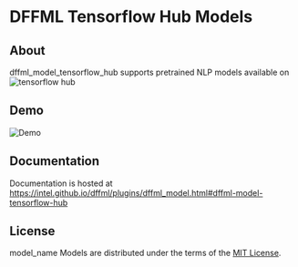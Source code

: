 # DFFML Tensorflow Hub Models

## About

dffml_model_tensorflow_hub supports pretrained NLP models available on ![tensorflow hub](https://tfhub.dev/s)

## Demo

![Demo](https://github.com/intel/dffml/raw/master/docs/images/model_demo.gif)

## Documentation

Documentation is hosted at https://intel.github.io/dffml/plugins/dffml_model.html#dffml-model-tensorflow-hub


## License

model_name Models are distributed under the terms of the
[MIT License](LICENSE).
